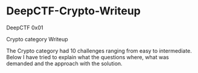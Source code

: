 # DeepCTF-Crypto-Writeup
DeepCTF 0x01 

Crypto category Writeup

The Crypto category had 10 challenges ranging from easy to intermediate. Below I have tried to explain what the questions where, what was demanded and the approach with the solution.
